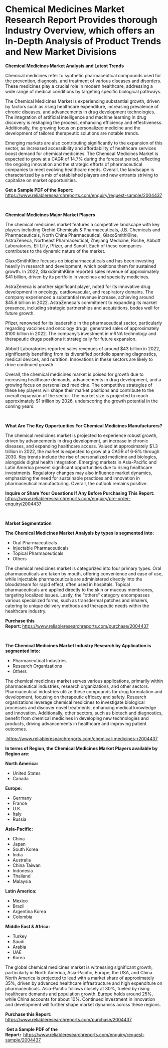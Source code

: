 <p><h1>Chemical Medicines Market Research Report Provides thorough Industry Overview, which offers an In-Depth Analysis of Product Trends and New Market Divisions</h1></p><p><strong>Chemical Medicines Market Analysis and Latest Trends</strong></p>
<p><p>Chemical medicines refer to synthetic pharmaceutical compounds used for the prevention, diagnosis, and treatment of various diseases and disorders. These medicines play a crucial role in modern healthcare, addressing a wide range of medical conditions by targeting specific biological pathways.</p><p>The Chemical Medicines Market is experiencing substantial growth, driven by factors such as rising healthcare expenditure, increasing prevalence of chronic diseases, and advancements in drug development technologies. The integration of artificial intelligence and machine learning in drug discovery is reshaping the process, enhancing efficiency and effectiveness. Additionally, the growing focus on personalized medicine and the development of tailored therapeutic solutions are notable trends.</p><p>Emerging markets are also contributing significantly to the expansion of this sector, as increased accessibility and affordability of healthcare services boost demand for chemical medicines. The Chemical Medicines Market is expected to grow at a CAGR of 14.7% during the forecast period, reflecting the ongoing innovation and the strategic efforts of pharmaceutical companies to meet evolving healthcare needs. Overall, the landscape is characterized by a mix of established players and new entrants striving to capitalize on market opportunities.</p></p>
<p><strong>Get a Sample PDF of the Report:&nbsp;</strong> <a href="https://www.reliableresearchreports.com/enquiry/request-sample/2004437?utm_campaign=2243&utm_medium=2&utm_source=Github&utm_content=ia&utm_term=19042025&utm_id=chemical-medicines">https://www.reliableresearchreports.com/enquiry/request-sample/2004437</a></p>
<p>&nbsp;</p>
<p><strong>Chemical Medicines Major Market Players</strong></p>
<p><p>The chemical medicines market features a competitive landscape with key players including Orchid Chemicals & Pharmaceuticals, J.B. Chemicals and Pharmaceuticals, North China Pharmaceutical, GlaxoSmithKline, AstraZeneca, Northeast Pharmaceutical, Zhejiang Medicine, Roche, Abbott Laboratories, Eli Lilly, Pfizer, and Sanofi. Each of these companies contributes to the dynamic nature of the market.</p><p>GlaxoSmithKline focuses on biopharmaceuticals and has been investing heavily in research and development, which positions them for sustained growth. In 2022, GlaxoSmithKline reported sales revenue of approximately $41 billion, driven by its portfolio in vaccines and specialty medicines.</p><p>AstraZeneca is another significant player, noted for its innovative drug development in oncology, cardiovascular, and respiratory domains. The company experienced a substantial revenue increase, achieving around $45.6 billion in 2022. AstraZeneca's commitment to expanding its market presence, including strategic partnerships and acquisitions, bodes well for future growth.</p><p>Pfizer, renowned for its leadership in the pharmaceutical sector, particularly regarding vaccines and oncology drugs, generated sales of approximately $100 billion in 2022. The company’s investment in mRNA technology and therapeutic drugs positions it strategically for future expansion.</p><p>Abbott Laboratories reported sales revenues of around $43 billion in 2022, significantly benefiting from its diversified portfolio spanning diagnostics, medical devices, and nutrition. Innovations in these sectors are likely to drive continued growth.</p><p>Overall, the chemical medicines market is poised for growth due to increasing healthcare demands, advancements in drug development, and a growing focus on personalized medicine. The competitive strategies of these key players will shape their market positions and contribute to the overall expansion of the sector. The market size is projected to reach approximately $1 trillion by 2026, underscoring the growth potential in the coming years.</p></p>
<p>&nbsp;</p>
<p><strong>What Are The Key Opportunities For Chemical Medicines Manufacturers?</strong></p>
<p><p>The chemical medicines market is projected to experience robust growth, driven by advancements in drug development, an increase in chronic diseases, and expanding healthcare access. Valued at approximately $1.3 trillion in 2022, the market is expected to grow at a CAGR of 6-8% through 2030. Key trends include the rise of personalized medicine and biologics, alongside digital health integration. Emerging markets in Asia-Pacific and Latin America present significant opportunities due to rising healthcare investments. Regulatory changes may also influence market dynamics, emphasizing the need for sustainable practices and innovation in pharmaceutical manufacturing. Overall, the outlook remains positive.</p></p>
<p><strong>Inquire or Share Your Questions If Any Before Purchasing This Report:</strong> <a href="https://www.reliableresearchreports.com/enquiry/pre-order-enquiry/2004437?utm_campaign=2243&utm_medium=2&utm_source=Github&utm_content=ia&utm_term=19042025&utm_id=chemical-medicines">https://www.reliableresearchreports.com/enquiry/pre-order-enquiry/2004437</a></p>
<p>&nbsp;</p>
<p><strong>Market Segmentation</strong></p>
<p><strong>The Chemical Medicines Market Analysis by types is segmented into:</strong></p>
<p><ul><li>Oral Pharmaceuticals</li><li>Injectable Pharmaceuticals</li><li>Topical Pharmaceuticals</li><li>Others</li></ul></p>
<p><p>The chemical medicines market is categorized into four primary types. Oral pharmaceuticals are taken by mouth, offering convenience and ease of use, while injectable pharmaceuticals are administered directly into the bloodstream for rapid effect, often used in hospitals. Topical pharmaceuticals are applied directly to the skin or mucous membranes, targeting localized issues. Lastly, the "others" category encompasses various specialized forms, such as transdermal patches and inhalers, catering to unique delivery methods and therapeutic needs within the healthcare industry.</p></p>
<p><strong>Purchase this Report:&nbsp;</strong><a href="https://www.reliableresearchreports.com/purchase/2004437?utm_campaign=2243&utm_medium=2&utm_source=Github&utm_content=ia&utm_term=19042025&utm_id=chemical-medicines">https://www.reliableresearchreports.com/purchase/2004437</a></p>
<p>&nbsp;</p>
<p><strong>The Chemical Medicines Market Industry Research by Application is segmented into:</strong></p>
<p><ul><li>Pharmaceutical Industries</li><li>Research Organizations</li><li>Others</li></ul></p>
<p><p>The chemical medicines market serves various applications, primarily within pharmaceutical industries, research organizations, and other sectors. Pharmaceutical industries utilize these compounds for drug formulation and development, focusing on therapeutic efficacy and safety. Research organizations leverage chemical medicines to investigate biological processes and discover novel treatments, enhancing medical knowledge and innovation. Additionally, other sectors, such as biotech and diagnostics, benefit from chemical medicines in developing new technologies and products, driving advancements in healthcare and improving patient outcomes.</p></p>
<p><a href="https://www.reliableresearchreports.com/chemical-medicines-r2004437?utm_campaign=2243&utm_medium=2&utm_source=Github&utm_content=ia&utm_term=19042025&utm_id=chemical-medicines">&nbsp;https://www.reliableresearchreports.com/chemical-medicines-r2004437</a></p>
<p><strong>In terms of Region, the Chemical Medicines Market Players available by Region are:</strong></p>
<p>
    <p> <strong> North America: </strong>
        <ul>
            <li>United States</li>
            <li>Canada</li>
        </ul>
        </p> 
    <p> <strong> Europe: </strong>
        <ul>
            <li>Germany</li>
            <li>France</li>
            <li>U.K.</li>
            <li>Italy</li>
            <li>Russia</li>
        </ul>
        </p> 
    <p> <strong> Asia-Pacific: </strong>
        <ul>
            <li>China</li>
            <li>Japan</li>
            <li>South Korea</li>
            <li>India</li>
            <li>Australia</li>
            <li>China Taiwan</li>
            <li>Indonesia</li>
            <li>Thailand</li>
            <li>Malaysia</li>
        </ul>
        </p> 
    <p> <strong> Latin America: </strong>
        <ul>
            <li>Mexico</li>
            <li>Brazil</li>
            <li>Argentina Korea</li>
            <li>Colombia</li>
        </ul>
        </p> 
    <p> <strong> Middle East & Africa: </strong>
        <ul>
            <li>Turkey</li>
            <li>Saudi</li>
            <li>Arabia</li>
            <li>UAE</li>
            <li>Korea</li>
        </ul>
    </p>
    </p>
<p><p>The global chemical medicines market is witnessing significant growth, particularly in North America, Asia-Pacific, Europe, the USA, and China. North America is projected to lead with a market share of approximately 35%, driven by advanced healthcare infrastructure and high expenditure on pharmaceuticals. Asia-Pacific follows closely at 30%, fueled by rising healthcare demands and population growth. Europe holds around 25%, while China accounts for about 10%. Continued investment in innovation and development will further shape market dynamics across these regions.</p></p>
<p><strong>Purchase this Report: </strong><a href="https://www.reliableresearchreports.com/purchase/2004437?utm_campaign=2243&utm_medium=2&utm_source=Github&utm_content=ia&utm_term=19042025&utm_id=chemical-medicines">https://www.reliableresearchreports.com/purchase/2004437</a></p>
<p>&nbsp;<strong>Get a Sample PDF of the Report:&nbsp;&nbsp;</strong><a href="https://www.reliableresearchreports.com/enquiry/request-sample/2004437?utm_campaign=2243&utm_medium=2&utm_source=Github&utm_content=ia&utm_term=19042025&utm_id=chemical-medicines">https://www.reliableresearchreports.com/enquiry/request-sample/2004437</a></p>
<p><strong></strong></p>
<p><p></p><p></p><p></p></p>